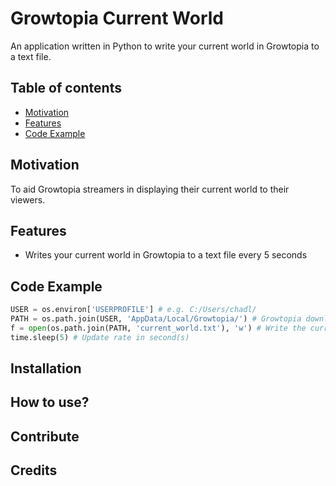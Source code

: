 # Growtopia Current World
An application written in Python to write your current world in Growtopia to a text file.
## Table of contents
- [Motivation](https://github.com/chadlimjinjie/Growtopia-Current-World/blob/main/README.md#motivation)
- [Features](https://github.com/chadlimjinjie/Growtopia-Current-World/blob/main/README.md#features)
- [Code Example]()
## Motivation
To aid Growtopia streamers in displaying their current world to their viewers.

## Features
- Writes your current world in Growtopia to a text file every 5 seconds

## Code Example

```python
USER = os.environ['USERPROFILE'] # e.g. C:/Users/chadl/
PATH = os.path.join(USER, 'AppData/Local/Growtopia/') # Growtopia download location
f = open(os.path.join(PATH, 'current_world.txt'), 'w') # Write the current world to current_world.txt
time.sleep(5) # Update rate in second(s)
```
## Installation

## How to use?

## Contribute

## Credits



